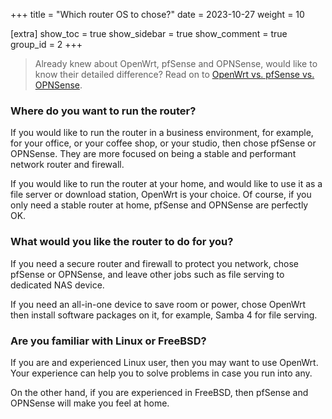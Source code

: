 +++
title = "Which router OS to chose?"
date = 2023-10-27
weight = 10

[extra]
show_toc = true
show_sidebar = true
show_comment = true
group_id = 2
+++

> Already knew about OpenWrt, pfSense and OPNSense, would like to know their detailed difference? Read on to [OpenWrt vs. pfSense vs. OPNSense](@/docs/openwrt-pfsense-opnsense.md).

### Where do you want to run the router?
If you would like to run the router in a business environment, for example, for your office, or your coffee shop, or your studio, then chose pfSense or OPNSense. They are more focused on being a stable and performant network router and firewall.

If you would like to run the router at your home, and would like to use it as a file server or download station, OpenWrt is your choice. Of course, if you only need a stable router at home, pfSense and OPNSense are perfectly OK.

### What would you like the router to do for you?
If you need a secure router and firewall to protect you network, chose pfSense or OPNSense, and leave other jobs such as file serving to dedicated NAS device. 

If you need an all-in-one device to save room or power, chose OpenWrt then install software packages on it, for example, Samba 4 for file serving.

### Are you familiar with Linux or FreeBSD?
If you are and experienced Linux user, then you may want to use OpenWrt. Your experience can help you to solve problems in case you run into any.

On the other hand, if you are experienced in FreeBSD, then pfSense and OPNSense will make you feel at home.